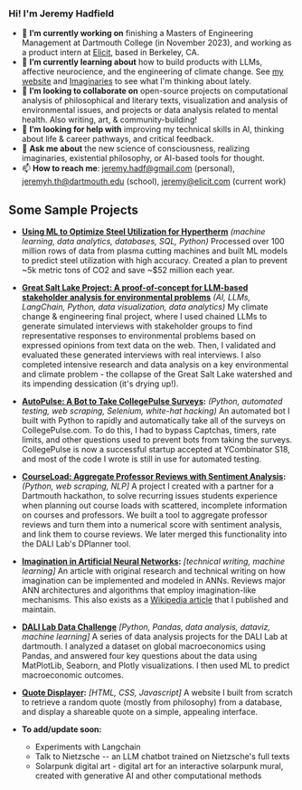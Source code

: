 ### Hi! I'm Jeremy Hadfield
- 🔭 **I’m currently working on** finishing a Masters of Engineering Management at Dartmouth College (in November 2023), and working as a product intern at [Elicit](https://elicit.org/), based in Berkeley, CA. 
- 🌱 **I’m currently learning about** how to build products with LLMs, affective neurocience, and the engineering of climate change. See [my website](https://jeremyhadfield.com/) and [Imaginaries](https://imaginaries.substack.com/) to see what I'm thinking about lately.
- 👯 **I’m looking to collaborate on** open-source projects on computational analysis of philosophical and literary texts, visualization and analysis of environmental issues, and projects or data analysis related to mental health. Also writing, art, & community-building! 
- 🤔 **I’m looking for help with** improving my technical skills in AI, thinking about life & career pathways, and critical feedback. 
- 💬 **Ask me about** the new science of consciousness, realizing imaginaries, existential philosophy, or AI-based tools for thought. 
- 📫 **How to reach me**: jeremy.hadf@gmail.com (personal), jeremyh.th@dartmouth.edu (school), jeremy@elicit.com (current work)

## Some Sample Projects
- **[Using ML to Optimize Steel Utilization for Hypertherm](https://github.com/jerhadf/hyperthermDAPL)** _(machine learning, data analytics, databases, SQL, Python)_ Processed over 100 million rows of data from plasma cutting machines and built ML models to predict steel utilization with high accuracy. Created a plan to prevent ~5k metric tons of CO2 and save ~$52 million each year.
- **[Great Salt Lake Project: A proof-of-concept for LLM-based stakeholder analysis for environmental problems](https://github.com/jerhadf/GreatSaltLakeCrisisAnalysis)** _(AI, LLMs, LangChain, Python, data visualization, data analytics)_ My climate change & engineering final project, where I used chained LLMs to generate simulated interviews with stakeholder groups to find representative responses to environmental problems based on expressed opinions from text data on the web. Then, I validated and evaluated these generated interviews with real interviews. I also completed intensive research and data analysis on a key environmental and climate problem - the collapse of the Great Salt Lake watershed and its impending dessication (it's drying up!). 
- **[AutoPulse: A Bot to Take CollegePulse Surveys](https://github.com/jerhadf/pulse-survey-bot):** _(Python, automated testing, web scraping, Selenium, white-hat hacking)_ An automated bot I built with Python to rapidly and automatically take all of the surveys on CollegePulse.com. To do this, I had to bypass Captchas, timers, rate limits, and other questions used to prevent bots from taking the surveys. CollegePulse is now a successful startup accepted at YCombinator S18, and most of the code I wrote is still in use for automated testing.
- **[CourseLoad: Aggregate Professor Reviews with Sentiment Analysis](https://github.com/jerhadf/courseLOAD):** _(Python, web scraping, NLP]_ A project I created with a partner for a Dartmouth hackathon, to solve recurring issues students experience when planning out course loads with scattered, incomplete information on courses and professors. We built a tool to aggregate professor reviews and turn them into a numerical score with sentiment analysis, and link them to course reviews. We later merged this functionality into the DALI Lab's DPlanner tool. 
- **[Imagination in Artificial Neural Networks](https://github.com/jerhadf/imagination-ANNs):** _[technical writing, machine learning]_ An article with original research and technical writing on how imagination can be implemented and modeled in ANNs. Reviews major ANN architectures and algorithms that employ imagination-like mechanisms. This also exists as a [Wikipedia article](https://en.wikipedia.org/wiki/Imagination_in_artificial_neural_networks) that I published and maintain. 
- **[DALI Lab Data Challenge](https://github.com/jerhadf/data_challenge_22w)** _[Python, Pandas, data analysis, dataviz, machine learning]_ A series of data analysis projects for the DALI Lab at dartmouth. I analyzed a dataset on global macroeconomics using Pandas, and answered four key questions about the data using MatPlotLib, Seaborn, and Plotly visualizations. I then used ML to predict macroeconomic outcomes. 
- **[Quote Displayer](https://github.com/jerhadf/quote-displayer):** _[HTML, CSS, Javascript]_ A website I built from scratch to retrieve a random quote (mostly from philosophy) from a database, and display a shareable quote on a simple, appealing interface.

- **To add/update soon:**
  - Experiments with Langchain
  - Talk to Nietzsche -- an LLM chatbot trained on Nietzsche's full texts
  - Solarpunk digital art - digital art for an interactive solarpunk mural, created with generative AI and other computational methods 
